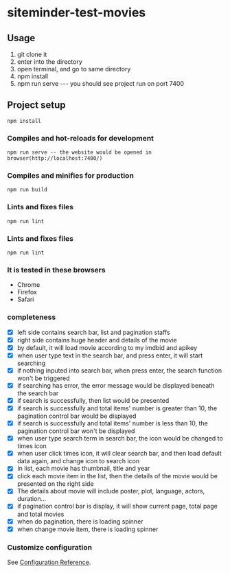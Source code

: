 # siteminder-test-movies

## Usage
1. git clone it
2. enter into the directory
3. open terminal, and go to same directory
4. npm install
5. npm run serve
--- you should see project run on port 7400

## Project setup
```
npm install
```

### Compiles and hot-reloads for development
```
npm run serve -- the website would be opened in browser(http://localhost:7400/)
```

### Compiles and minifies for production
```
npm run build
```

### Lints and fixes files
```
npm run lint
```

### Lints and fixes files
```
npm run lint
```

### It is tested in these browsers
* Chrome
* Firefox
* Safari

### completeness
- [x] left side contains search bar, list and pagination staffs
- [x] right side contains huge header and details of the movie
- [x] by default, it will load movie according to my imdbid and apikey
- [x] when user type text in the search bar, and press enter, it will start searching
- [x] if nothing inputed into search bar, when press enter, the search function won't be triggered
- [x] if searching has error, the error message would be displayed beneath the search bar
- [x] if search is successfully, then list would be presented
- [x] if search is successfully and total items' number is greater than 10, the pagination control bar would be displayed
- [x] if search is successfully and total items' number is less than 10, the pagination control bar won't be displayed
- [x] when user type search term in search bar, the icon would be changed to times icon
- [x] when user click times icon, it will clear search bar, and then load default data again, and change icon to search icon
- [x] In list, each movie has thumbnail, title and year
- [x] click each movie item in the list, then the details of the movie would be presented on the right side
- [x] The details about movie will include poster, plot, language, actors, duration...
- [x] if pagination control bar is display, it will show current page, total page and total movies
- [x] when do pagination, there is loading spinner
- [x] when change movie item, there is loading spinner

### Customize configuration
See [Configuration Reference](https://cli.vuejs.org/config/).
